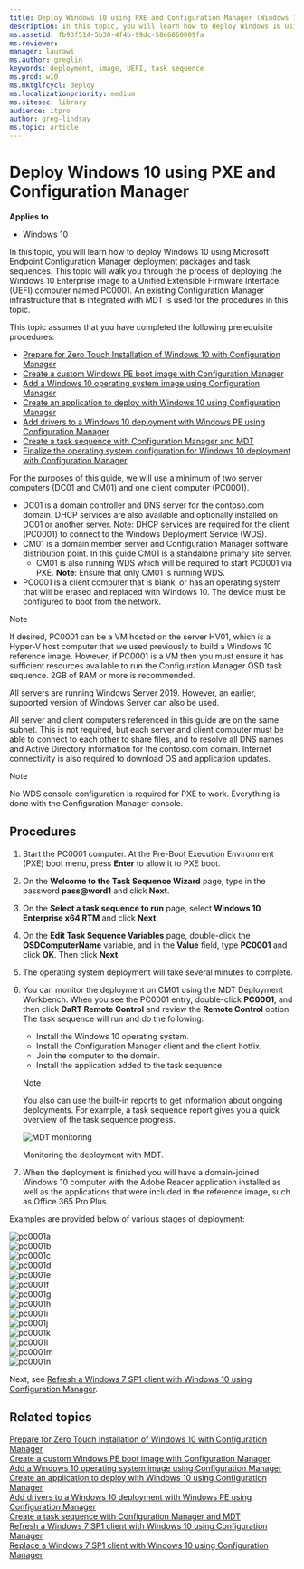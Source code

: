 ```yaml
---
title: Deploy Windows 10 using PXE and Configuration Manager (Windows 10)
description: In this topic, you will learn how to deploy Windows 10 using Microsoft Endpoint Configuration Manager deployment packages and task sequences.
ms.assetid: fb93f514-5b30-4f4b-99dc-58e6860009fa
ms.reviewer: 
manager: laurawi
ms.author: greglin
keywords: deployment, image, UEFI, task sequence
ms.prod: w10
ms.mktglfcycl: deploy
ms.localizationpriority: medium
ms.sitesec: library
audience: itpro
author: greg-lindsay
ms.topic: article
---
```


# Deploy Windows 10 using PXE and Configuration Manager

**Applies to**

-   Windows 10

In this topic, you will learn how to deploy Windows 10 using Microsoft Endpoint Configuration Manager deployment packages and task sequences. This topic will walk you through the process of deploying the Windows 10 Enterprise image to a Unified Extensible Firmware Interface (UEFI) computer named PC0001. An existing Configuration Manager infrastructure that is integrated with MDT is used for the procedures in this topic.

This topic assumes that you have completed the following prerequisite procedures:
- [Prepare for Zero Touch Installation of Windows 10 with Configuration Manager](prepare-for-zero-touch-installation-of-windows-10-with-configuration-manager.md)
- [Create a custom Windows PE boot image with Configuration Manager](create-a-custom-windows-pe-boot-image-with-configuration-manager.md)
- [Add a Windows 10 operating system image using Configuration Manager](add-a-windows-10-operating-system-image-using-configuration-manager.md)
- [Create an application to deploy with Windows 10 using Configuration Manager](create-an-application-to-deploy-with-windows-10-using-configuration-manager.md)
- [Add drivers to a Windows 10 deployment with Windows PE using Configuration Manager](add-drivers-to-a-windows-10-deployment-with-windows-pe-using-configuration-manager.md)
- [Create a task sequence with Configuration Manager and MDT](create-a-task-sequence-with-configuration-manager-and-mdt.md)
- [Finalize the operating system configuration for Windows 10 deployment with Configuration Manager](finalize-the-os-configuration-for-windows-10-deployment-with-configuration-manager.md)

For the purposes of this guide, we will use a minimum of two server computers (DC01 and CM01) and one client computer (PC0001).
- DC01 is a domain controller and DNS server for the contoso.com domain. DHCP services are also available and optionally installed on DC01 or another server. Note: DHCP services are required for the client (PC0001) to connect to the Windows Deployment Service (WDS).
- CM01 is a domain member server and Configuration Manager software distribution point. In this guide CM01 is a standalone primary site server.
  - CM01 is also running WDS which will be required to start PC0001 via PXE. **Note**: Ensure that only CM01 is running WDS.
- PC0001 is a client computer that is blank, or has an operating system that will be erased and replaced with Windows 10. The device must be configured to boot from the network.

>[!NOTE]
>If desired, PC0001 can be a VM hosted on the server HV01, which is a Hyper-V host computer that we used previously to build a Windows 10 reference image. However, if PC0001 is a VM then you must ensure it has sufficient resources available to run the Configuration Manager OSD task sequence. 2GB of RAM or more is recommended.  

All servers are running Windows Server 2019. However, an earlier, supported version of Windows Server can also be used. 

All server and client computers referenced in this guide are on the same subnet. This is not required, but each server and client computer must be able to connect to each other to share files, and to resolve all DNS names and Active Directory information for the contoso.com domain. Internet connectivity is also required to download OS and application updates.

>[!NOTE]
>No WDS console configuration is required for PXE to work. Everything is done with the Configuration Manager console.

## Procedures

1. Start the PC0001 computer. At the Pre-Boot Execution Environment (PXE) boot menu, press **Enter** to allow it to PXE boot.
2. On the **Welcome to the Task Sequence Wizard** page, type in the password **pass@word1** and click **Next**.
3. On the **Select a task sequence to run** page, select **Windows 10 Enterprise x64 RTM** and click **Next**.
4. On the **Edit Task Sequence Variables** page, double-click the **OSDComputerName** variable, and in the **Value** field, type **PC0001** and click **OK**. Then click **Next**.
5. The operating system deployment will take several minutes to complete. 
6. You can monitor the deployment on CM01 using the MDT Deployment Workbench. When you see the PC0001 entry, double-click **PC0001**, and then click **DaRT Remote Control** and review the **Remote Control** option. The task sequence will run and do the following:

    * Install the Windows 10 operating system.
    * Install the Configuration Manager client and the client hotfix.
    * Join the computer to the domain.
    * Install the application added to the task sequence.
    
    >[!NOTE]
    >You also can use the built-in reports to get information about ongoing deployments. For example, a task sequence report gives you a quick overview of the task sequence progress.

    ![MDT monitoring](../images/pc0001-monitor.png)

    Monitoring the deployment with MDT.

7. When the deployment is finished you will have a domain-joined Windows 10 computer with the Adobe Reader application installed as well as the applications that were included in the reference image, such as Office 365 Pro Plus.

Examples are provided below of various stages of deployment:

![pc0001a](../images/pc0001a.png)<br>
![pc0001b](../images/pc0001b.png)<br>
![pc0001c](../images/pc0001c.png)<br>
![pc0001d](../images/pc0001d.png)<br>
![pc0001e](../images/pc0001e.png)<br>
![pc0001f](../images/pc0001f.png)<br>
![pc0001g](../images/pc0001g.png)<br>
![pc0001h](../images/pc0001h.png)<br>
![pc0001i](../images/pc0001i.png)<br>
![pc0001j](../images/pc0001j.png)<br>
![pc0001k](../images/pc0001k.png)<br>
![pc0001l](../images/pc0001l.png)<br>
![pc0001m](../images/pc0001m.png)<br>
![pc0001n](../images/pc0001n.png)

Next, see [Refresh a Windows 7 SP1 client with Windows 10 using Configuration Manager](refresh-a-windows-7-client-with-windows-10-using-configuration-manager.md).

## Related topics

[Prepare for Zero Touch Installation of Windows 10 with Configuration Manager](prepare-for-zero-touch-installation-of-windows-10-with-configuration-manager.md)<br>
[Create a custom Windows PE boot image with Configuration Manager](create-a-custom-windows-pe-boot-image-with-configuration-manager.md)<br>
[Add a Windows 10 operating system image using Configuration Manager](add-a-windows-10-operating-system-image-using-configuration-manager.md)<br>
[Create an application to deploy with Windows 10 using Configuration Manager](create-an-application-to-deploy-with-windows-10-using-configuration-manager.md)<br>
[Add drivers to a Windows 10 deployment with Windows PE using Configuration Manager](add-drivers-to-a-windows-10-deployment-with-windows-pe-using-configuration-manager.md)<br>
[Create a task sequence with Configuration Manager and MDT](../deploy-windows-mdt/create-a-task-sequence-with-configuration-manager-and-mdt.md)<br>
[Refresh a Windows 7 SP1 client with Windows 10 using Configuration Manager](refresh-a-windows-7-client-with-windows-10-using-configuration-manager.md)<br>
[Replace a Windows 7 SP1 client with Windows 10 using Configuration Manager](replace-a-windows-7-client-with-windows-10-using-configuration-manager.md)<br>